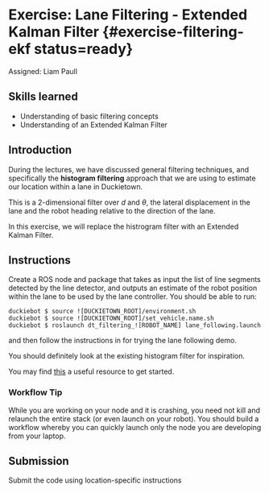# Exercise: Lane Filtering - Extended Kalman Filter {#exercise-filtering-ekf status=ready}

Assigned: Liam Paull

## Skills learned

* Understanding of basic filtering concepts
* Understanding of an Extended Kalman Filter

## Introduction

During the lectures, we have discussed general filtering techniques, and specifically the **histogram filtering** approach that we are using to estimate our location within a lane in Duckietown. 

This is a 2-dimensional filter over $d$ and $\theta$, the lateral displacement in the lane and the robot heading relative to the direction of the lane. 

In this exercise, we will replace the histrogram filter with an Extended Kalman Filter. 

## Instructions

Create a ROS node and package that takes as input the list of line segments detected by the line detector, and outputs an estimate of the robot position within the lane to be used by the lane controller. You should be able to run:

    duckiebot $ source ![DUCKIETOWN_ROOT]/environment.sh
    duckiebot $ source ![DUCKIETOWN_ROOT]/set_vehicle.name.sh
    duckiebot $ roslaunch dt_filtering_![ROBOT_NAME] lane_following.launch
    
and then follow the instructions in [](#checkoff_navigation) for trying the lane following demo. 

You should definitely look at the existing histogram filter for inspiration.

You may find [this](https://github.com/rlabbe/Kalman-and-Bayesian-Filters-in-Python/blob/master/11-Extended-Kalman-Filters.ipynb) a useful resource to get started.

### Workflow Tip

While you are working on your node and it is crashing, you need not kill and relaunch the entire stack (or even launch on your robot). You should build a workflow whereby you can quickly launch only the node you are developing from your laptop. 


## Submission 

Submit the code using location-specific instructions
